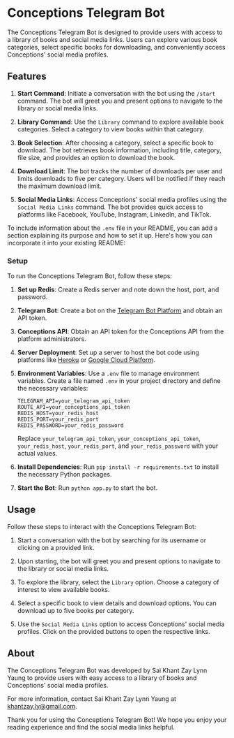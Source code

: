 # **Conceptions Telegram Bot**

The Conceptions Telegram Bot is designed to provide users with access to a library of books and social media links. Users can explore various book categories, select specific books for downloading, and conveniently access Conceptions' social media profiles.

## **Features**

1. **Start Command**: Initiate a conversation with the bot using the `/start` command. The bot will greet you and present options to navigate to the library or social media links.

2. **Library Command**: Use the `Library` command to explore available book categories. Select a category to view books within that category.

3. **Book Selection**: After choosing a category, select a specific book to download. The bot retrieves book information, including title, category, file size, and provides an option to download the book.

4. **Download Limit**: The bot tracks the number of downloads per user and limits downloads to five per category. Users will be notified if they reach the maximum download limit.

5. **Social Media Links**: Access Conceptions' social media profiles using the `Social Media Links` command. The bot provides quick access to platforms like Facebook, YouTube, Instagram, LinkedIn, and TikTok.

To include information about the `.env` file in your README, you can add a section explaining its purpose and how to set it up. Here's how you can incorporate it into your existing README:

### **Setup**

To run the Conceptions Telegram Bot, follow these steps:

1. **Set up Redis**: Create a Redis server and note down the host, port, and password.

2. **Telegram Bot**: Create a bot on the [Telegram Bot Platform](https://core.telegram.org/bots) and obtain an API token.

3. **Conceptions API**: Obtain an API token for the Conceptions API from the platform administrators.

4. **Server Deployment**: Set up a server to host the bot code using platforms like [Heroku](https://www.heroku.com/) or [Google Cloud Platform](https://cloud.google.com/).

5. **Environment Variables**: Use a `.env` file to manage environment variables. Create a file named `.env` in your project directory and define the necessary variables:

    ```
    TELEGRAM_API=your_telegram_api_token
    ROUTE_API=your_conceptions_api_token
    REDIS_HOST=your_redis_host
    REDIS_PORT=your_redis_port
    REDIS_PASSWORD=your_redis_password
    ```

    Replace `your_telegram_api_token`, `your_conceptions_api_token`, `your_redis_host`, `your_redis_port`, and `your_redis_password` with your actual values.

6. **Install Dependencies**: Run `pip install -r requirements.txt` to install the necessary Python packages.

7. **Start the Bot**: Run `python app.py` to start the bot.

## **Usage**

Follow these steps to interact with the Conceptions Telegram Bot:

1. Start a conversation with the bot by searching for its username or clicking on a provided link.

2. Upon starting, the bot will greet you and present options to navigate to the library or social media links.

3. To explore the library, select the `Library` option. Choose a category of interest to view available books.

4. Select a specific book to view details and download options. You can download up to five books per category.

5. Use the `Social Media Links` option to access Conceptions' social media profiles. Click on the provided buttons to open the respective links.

## **About**

The Conceptions Telegram Bot was developed by Sai Khant Zay Lynn Yaung to provide users with easy access to a library of books and Conceptions' social media profiles.

For more information, contact Sai Khant Zay Lynn Yaung at khantzay.ly@gmail.com.

Thank you for using the Conceptions Telegram Bot! We hope you enjoy your reading experience and find the social media links helpful.